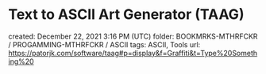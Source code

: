 # Text to ASCII Art Generator (TAAG)

created: December 22, 2021 3:16 PM (UTC)
folder: BOOKMRKS-MTHRFCKR / PROGAMMING-MTHRFCKR / ASCII
tags: ASCII, Tools
url: https://patorjk.com/software/taag#p=display&f=Graffiti&t=Type%20Something%20
